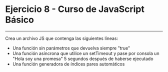 # Ejercicio 8 - Curso de JavaScript Básico

---

Crea un archivo JS que contenga las siguientes líneas:

- Una función sin parámetros que devuelva siempre "true"
- Una función asíncrona que utilice un setTimeout y pase por consola un "Hola soy una promesa" 5 segundos después de haberse ejecutado
- Una función generadora de índices pares automáticos
